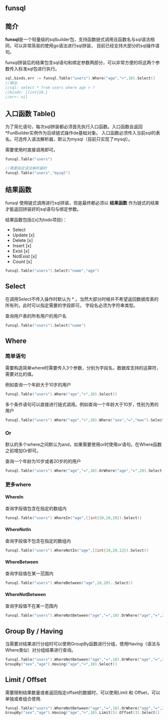 funsql 
--

## 简介
**funsql**是一个轻量级的sqlbuilder包，支持函数链式调用且函数名与sql语法相同，可以非常简易的使用go语法进行sql拼装，
目前已经支持大部分的sql操作语句。

funsql拼装后的结果包含sql语句和绑定参数两部分，可以非常方便的将这两个参数传入标准sql包进行执行。

```go
sql,binds,err := funsql.Table("users").Where("age",">",10).Select()
//输出
//sql: select * from users where age > ?
//binds: []int{10,}
//err: nil
```
## 入口函数 Table()
为了简化语句，每次sql拼装都必须首先执行入口函数。入口函数会返回*FunBuilder实例作为后续链式操作de基础对象。
入口函数必须传入当前sql的表名。可选传入语法解析器，默认为mysql（目前只实现了mysql）。

需要使用时直接调用即可。

```go
funsql.Table("users")

//需要指定语法解析器时
funsql.Table("users","mysql")
```

## 结果函数 
funsql 使用链式调用进行sql拼装，但是最终都必须以 **结果函数** 作为链式的结果才能返回拼装好的sql语句与绑定参数。

结果函数包括([x]为todo项目)：
- Select 
- Update [x]
- Delete [x]
- Insert [x]
- Exist [x]
- NotExist [x]
- Count [x]

```go
funsql.Table("users").Select("name","age")
```

## Select 
在调用Select不传入操作时默认为 * 。当然大部分时候并不希望返回数据库表的所有列，此时可以指定需要的字段即可。
字段名必须为字符串类型。

查询用户表的所有用户的用户名
```go
funsql.Table("users").Select("name")
```

## Where
### 简单语句

需要构造简单where时需要传入3个参数，分别为字段名，数据库支持的运算符，需要对比的值。

例如查询一个年龄大于10岁的用户
```go
funsql.Table("users").Where("age",">",10).Select()
```

多个条件语句可以直接进行链式调用。例如查询一个年龄大于10岁，性别为男的用户
```go
funsql.Table("users").Where("age",">",10).Where("sex","=","man").Select()
```

### Or
默认的多个where之间默认为and，如果需要使用or时使用or语句。在Where函数之前增加Or即可。

查询一个年龄为10岁或者20岁的的用户
```go
funsql.Table("users").Where("age","=",10).OrWhere("age","=",20).Select()
```

### 更多where

#### WhereIn

查询字段值包含在指定的数组内
```go
funsql.Table("users").WhereIn("age",[]int{10,20,28}).Select()
```

#### WhereNotIn
查询字段值不包含在指定的数组内
```go
funsql.Table("users").WhereNotIn("age",[]int{10,20,12}).Select()
```

#### WhereBetween
查询字段值在某一范围内
```go
funsql.Table("users").WhereBetween("age",10,20)..Select()
```

#### WhereNotBetween
查询字段值不在某一范围内
```go
funsql.Table("users").WhereNotBetween("age","=",10).OrWhere("age","=",20).Select()
```


## Group By / Having
当需要对结果进行分组时可以使用GroupBy函数进行分组，使用Having（语法与Where类似）对分组结果进行查询。

```go
funsql.Table("users").WhereNotBetween("age","=",10).OrWhere("age","=",20).
GroupBy("sex","age").Having("age",">",10).Select()
```

## Limit / Offset
需要限制结果数量或者返回指定offset的数据时，可以使用Limit 和 Offset，可以单独或者组合使用.

```go
funsql.Table("users").WhereNotBetween("age","=",10).OrWhere("age","=",20).
GroupBy("sex","age").Having("age",">",10).Limit(5).Offset(3).Select()
```





